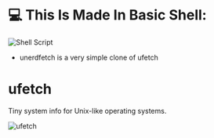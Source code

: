 # 💻 This Is Made In Basic Shell:
![Shell Script](https://img.shields.io/badge/shell_script-%23121011.svg?style=for-the-badge&logo=gnu-bash&logoColor=white)

* unerdfetch is a very simple clone of ufetch

# ufetch

Tiny system info for Unix-like operating systems.

![ufetch](https://jschx.gitlab.io/images/ufetch.png)


<!-- Proudly created with GPRM ( https://gprm.itsvg.in ) -->
